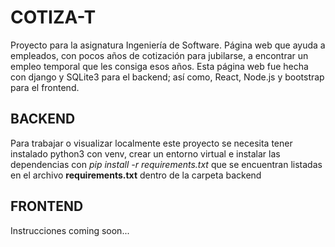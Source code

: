 # COTIZA-T

Proyecto para la asignatura Ingeniería de Software. Página web que ayuda a empleados, con pocos años de cotización para jubilarse, a encontrar un empleo temporal que les consiga esos años.
Esta página web fue hecha con django y SQLite3 para el backend; así como, React, Node.js y bootstrap para el frontend.

## BACKEND
Para trabajar o visualizar localmente este proyecto se necesita tener instalado python3 con venv, crear un entorno virtual e instalar las dependencias con *pip install -r requirements.txt* que se encuentran listadas en el archivo **requirements.txt** dentro de la carpeta backend

## FRONTEND
Instrucciones coming soon...
